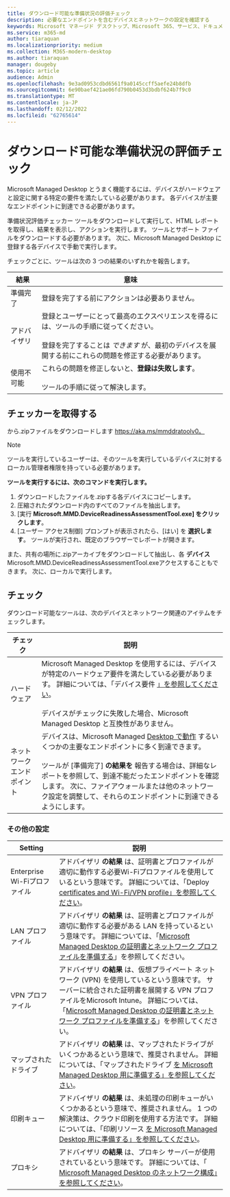 ```yaml
---
title: ダウンロード可能な準備状況の評価チェック
description: 必要なエンドポイントを含むデバイスとネットワークの設定を確認する
keywords: Microsoft マネージド デスクトップ、Microsoft 365、サービス、ドキュメント
ms.service: m365-md
author: tiaraquan
ms.localizationpriority: medium
ms.collection: M365-modern-desktop
ms.author: tiaraquan
manager: dougeby
ms.topic: article
audience: Admin
ms.openlocfilehash: 9e3ad0953cdbd6561f9a0145ccff5aefe24b8dfb
ms.sourcegitcommit: 6e90baef421ae06fd790b0453d3bdbf624b7f9c0
ms.translationtype: MT
ms.contentlocale: ja-JP
ms.lasthandoff: 02/12/2022
ms.locfileid: "62765614"
---
```

# <a name="downloadable-readiness-assessment-checker"></a>ダウンロード可能な準備状況の評価チェック

Microsoft Managed Desktop とうまく機能するには、デバイスがハードウェアと設定に関する特定の要件を満たしている必要があります。 各デバイスが主要なエンドポイントに到達できる必要があります。

準備状況評価チェッカー ツールをダウンロードして実行して、HTML レポートを取得し、結果を表示し、アクションを実行します。 ツールとサポート ファイルをダウンロードする必要があります。 次に、Microsoft Managed Desktop に登録する各デバイスで手動で実行します。

チェックごとに、ツールは次の 3 つの結果のいずれかを報告します。

| 結果 | 意味 |
| ----- | ----- |
| 準備完了 | 登録を完了する前にアクションは必要ありません。 |
| アドバイザリ | 登録とユーザーにとって最高のエクスペリエンスを得るには、ツールの手順に従ってください。 <br><br> 登録を完了することは *できます* が、最初のデバイスを展開する前にこれらの問題を修正する必要があります。 |
| 使用不可能 | これらの問題を修正しないと、**登録は失敗します**。 <br><br> ツールの手順に従って解決します。 |

## <a name="obtain-the-checker"></a>チェッカーを取得する

から.zipファイルをダウンロードします https://aka.ms/mmddratoolv0。

> [!NOTE]
> ツールを実行しているユーザーは、そのツールを実行しているデバイスに対するローカル管理者権限を持っている必要があります。

**ツールを実行するには、次のコマンドを実行します。**

1. ダウンロードしたファイルを.zipする各デバイスにコピーします。
2. 圧縮されたダウンロード内のすべてのファイルを抽出します。
3. [実行 **Microsoft.MMD.DeviceReadinessAssessmentTool.exe] をクリックします**。
4. [ユーザー アクセス制御] プロンプトが表示されたら、[はい] を **選択します**。 ツールが実行され、既定のブラウザーでレポートが開きます。

また、共有の場所に.zipアーカイブをダウンロードして抽出し、各 **デバイス** Microsoft.MMD.DeviceReadinessAssessmentTool.exeアクセスすることもできます。 次に、ローカルで実行します。

## <a name="checks"></a>チェック

ダウンロード可能なツールは、次のデバイスとネットワーク関連のアイテムをチェックします。

| チェック | 説明 |
| ----- | ----- |
| ハードウェア | Microsoft Managed Desktop を使用するには、デバイスが特定のハードウェア要件を満たしている必要があります。 詳細については、「デバイス要件 [」を参照してください](../service-description/device-list.md)。 <br><br> デバイスがチェックに失敗した場合、Microsoft Managed Desktop と互換性がありません。 |
| ネットワーク エンドポイント | デバイスは、Microsoft Managed [Desktop で動作](network.md) するいくつかの主要なエンドポイントに多く到達できます。 <br><br> ツールが [準備完了] **の結果を** 報告する場合は、詳細なレポートを参照して、到達不能だったエンドポイントを確認します。 次に、ファイアウォールまたは他のネットワーク設定を調整して、それらのエンドポイントに到達できるようにします。 |

### <a name="other-settings"></a>その他の設定

| Setting | 説明 |
| ----- | ----- |
| Enterprise Wi-Fiプロファイル | アドバイザリ **の結果** は、証明書とプロファイルが適切に動作する必要Wi-Fiプロファイルを使用しているという意味です。 詳細については、「Deploy [certificates and Wi-Fi/VPN profile」を参照してください](certs-wifi-lan.md#deploy-certificates-and-wi-fivpn-profile)。 |
| LAN プロファイル | アドバイザリ **の結果** は、証明書とプロファイルが適切に動作する必要がある LAN を持っているという意味です。 詳細については、「[Microsoft Managed Desktop の証明書とネットワーク プロファイルを準備する](certs-wifi-lan.md)」を参照してください。 |
| VPN プロファイル | アドバイザリ **の結果** は、仮想プライベート ネットワーク (VPN) を使用しているという意味です。 サーバーに統合された証明書を展開する VPN プロファイルをMicrosoft Intune。 詳細については、「[Microsoft Managed Desktop の証明書とネットワーク プロファイルを準備する](certs-wifi-lan.md)」を参照してください。 |
| マップされたドライブ | アドバイザリ **の結果** は、マップされたドライブがいくつかあるという意味で、推奨されません。 詳細については、「マップされたドライブ [を Microsoft Managed Desktop 用に準備する」を参照してください](mapped-drives.md)。 |
| 印刷キュー | アドバイザリ **の結果** は、未処理の印刷キューがいくつかあるという意味で、推奨されません。 1 つの解決策は、クラウド印刷を使用する方法です。 詳細については、「印刷リソース [を Microsoft Managed Desktop 用に準備する」を参照してください](printing.md)。 |
| プロキシ | アドバイザリ **の結果** は、プロキシ サーバーが使用されているという意味です。 詳細については、「 [Microsoft Managed Desktop のネットワーク構成」を参照してください](network.md)。 |
